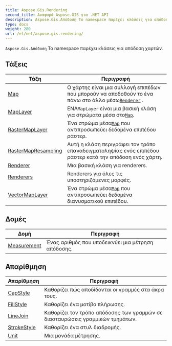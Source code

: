 ```yaml
---
title: Aspose.Gis.Rendering
second_title: Αναφορά Aspose.GIS για .NET API
description: Aspose.Gis.Απόδοση Το namespace παρέχει κλάσεις για απόδοση χαρτών.
type: docs
weight: 280
url: /el/net/aspose.gis.rendering/
---
```

`Aspose.Gis.Απόδοση` Το namespace παρέχει κλάσεις για απόδοση χαρτών.

## Τάξεις

| Τάξη | Περιγραφή |
| --- | --- |
| [Map](./map/) | Ο χάρτης είναι μια συλλογή επιπέδων που μπορούν να αποδοθούν το ένα πάνω στο άλλο μέσω[`Renderer`](../aspose.gis.rendering/renderer/) . |
| [MapLayer](./maplayer/) | ΕΝΑ`MapLayer` είναι μια βασική κλάση για στρώματα μέσα στο[`Map`](../aspose.gis.rendering/map/). |
| [RasterMapLayer](./rastermaplayer/) | Ένα στρώμα μέσα[`Map`](../aspose.gis.rendering/map/) που αντιπροσωπεύει δεδομένα επιπέδου ράστερ. |
| [RasterMapResampling](./rastermapresampling/) | Αυτή η κλάση περιγράφει τον τρόπο επαναδειγματοληψίας ενός επιπέδου ράστερ κατά την απόδοση ενός χάρτη. |
| [Renderer](./renderer/) | Μια βασική κλάση για renderers. |
| [Renderers](./renderers/) | Renderers για όλες τις υποστηριζόμενες μορφές. |
| [VectorMapLayer](./vectormaplayer/) | Ένα στρώμα μέσα[`Map`](../aspose.gis.rendering/map/) που αντιπροσωπεύει δεδομένα διανυσματικού επιπέδου. |
## Δομές

| Δομή | Περιγραφή |
| --- | --- |
| [Measurement](./measurement/) | Ένας αριθμός που υποδεικνύει μια μέτρηση απόδοσης. |
## Απαρίθμηση

| Απαρίθμηση | Περιγραφή |
| --- | --- |
| [CapStyle](./capstyle/) | Καθορίζει πώς αποδίδονται οι γραμμές στα άκρα τους. |
| [FillStyle](./fillstyle/) | Καθορίζει ένα μοτίβο πλήρωσης. |
| [LineJoin](./linejoin/) | Καθορίζει τον τρόπο απόδοσης των γραμμών σε διασταυρώσεις γραμμικών τμημάτων. |
| [StrokeStyle](./strokestyle/) | Καθορίζει ένα στυλ διαδρομής. |
| [Unit](./unit/) | Μια μονάδα μέτρησης. |


